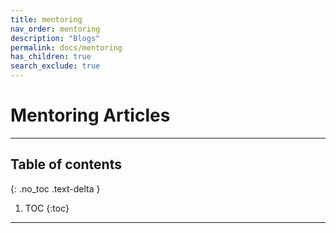 ```yaml
---
title: mentoring
nav_order: mentoring
description: "Blogs"
permalink: docs/mentoring
has_children: true
search_exclude: true
---
```


# Mentoring Articles

---

## Table of contents
{: .no_toc .text-delta }

1. TOC
{:toc}

---
